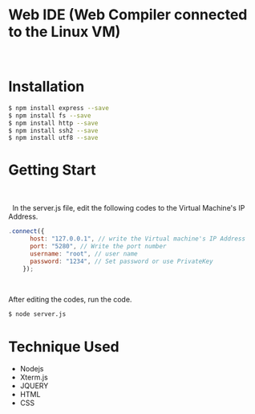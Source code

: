 # **Web IDE (Web Compiler connected to the Linux VM)**

<br>

# Installation

```bash
$ npm install express --save
$ npm install fs --save
$ npm install http --save
$ npm install ssh2 --save
$ npm install utf8 --save
```

# Getting Start

<br>

&nbsp; In the server.js file, edit the following codes to the Virtual Machine's IP Address.
```js
.connect({
      host: "127.0.0.1", // write the Virtual machine's IP Address
      port: "5280", // Write the port number
      username: "root", // user name
      password: "1234", // Set password or use PrivateKey
    });
```

<br>

After editing the codes, run the code.

```bash
$ node server.js
```

#  Technique Used
- Nodejs
- Xterm.js
- JQUERY
- HTML
- CSS